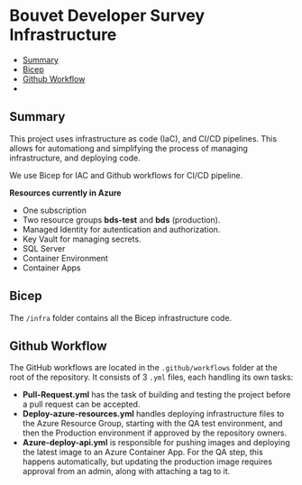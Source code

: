 # Bouvet Developer Survey Infrastructure

- [Summary](#summar)
- [Bicep](#bicep)
- [Github Workflow](#github-workflow)
- []()

## Summary

This project uses infrastructure as code (IaC), and CI/CD pipelines.
This allows for automationg and simplifying the process of managing infrastructure,
and deploying code.

We use Bicep for IAC and Github workflows for CI/CD pipeline.

__Resources currently in Azure__

- One subscription
- Two resource groups __bds-test__ and __bds__ (production).
- Managed Identity for autentication and authorization.
- Key Vault for managing secrets.
- SQL Server
- Container Environment
- Container Apps

## Bicep

The `/infra` folder contains all the Bicep infrastructure code.

## Github Workflow

The GitHub workflows are located in the `.github/workflows` folder at the root of the repository. It consists of 3 `.yml` files, each handling its own tasks:

- **Pull-Request.yml** has the task of building and testing the project before a pull request can be accepted.
- **Deploy-azure-resources.yml** handles deploying infrastructure files to the Azure Resource Group, starting with the QA test environment, and then the Production environment if approved by the repository owners.
- **Azure-deploy-api.yml** is responsible for pushing images and deploying the latest image to an Azure Container App. For the QA step, this happens automatically, but updating the production image requires approval from an admin, along with attaching a tag to it.
